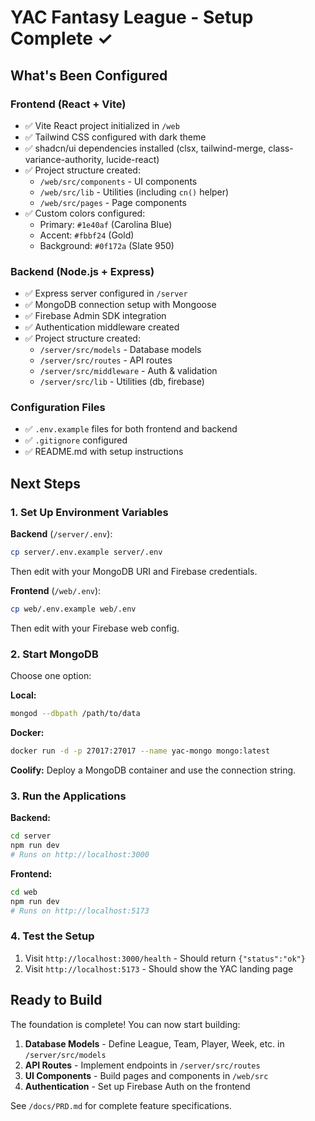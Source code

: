 # YAC Fantasy League - Setup Complete ✓

## What's Been Configured

### Frontend (React + Vite)
- ✅ Vite React project initialized in `/web`
- ✅ Tailwind CSS configured with dark theme
- ✅ shadcn/ui dependencies installed (clsx, tailwind-merge, class-variance-authority, lucide-react)
- ✅ Project structure created:
  - `/web/src/components` - UI components
  - `/web/src/lib` - Utilities (including `cn()` helper)
  - `/web/src/pages` - Page components
- ✅ Custom colors configured:
  - Primary: `#1e40af` (Carolina Blue)
  - Accent: `#fbbf24` (Gold)
  - Background: `#0f172a` (Slate 950)

### Backend (Node.js + Express)
- ✅ Express server configured in `/server`
- ✅ MongoDB connection setup with Mongoose
- ✅ Firebase Admin SDK integration
- ✅ Authentication middleware created
- ✅ Project structure created:
  - `/server/src/models` - Database models
  - `/server/src/routes` - API routes
  - `/server/src/middleware` - Auth & validation
  - `/server/src/lib` - Utilities (db, firebase)

### Configuration Files
- ✅ `.env.example` files for both frontend and backend
- ✅ `.gitignore` configured
- ✅ README.md with setup instructions

## Next Steps

### 1. Set Up Environment Variables

**Backend** (`/server/.env`):
```bash
cp server/.env.example server/.env
```
Then edit with your MongoDB URI and Firebase credentials.

**Frontend** (`/web/.env`):
```bash
cp web/.env.example web/.env
```
Then edit with your Firebase web config.

### 2. Start MongoDB

Choose one option:

**Local:**
```bash
mongod --dbpath /path/to/data
```

**Docker:**
```bash
docker run -d -p 27017:27017 --name yac-mongo mongo:latest
```

**Coolify:**
Deploy a MongoDB container and use the connection string.

### 3. Run the Applications

**Backend:**
```bash
cd server
npm run dev
# Runs on http://localhost:3000
```

**Frontend:**
```bash
cd web
npm run dev
# Runs on http://localhost:5173
```

### 4. Test the Setup

1. Visit `http://localhost:3000/health` - Should return `{"status":"ok"}`
2. Visit `http://localhost:5173` - Should show the YAC landing page

## Ready to Build

The foundation is complete! You can now start building:

1. **Database Models** - Define League, Team, Player, Week, etc. in `/server/src/models`
2. **API Routes** - Implement endpoints in `/server/src/routes`
3. **UI Components** - Build pages and components in `/web/src`
4. **Authentication** - Set up Firebase Auth on the frontend

See `/docs/PRD.md` for complete feature specifications.
